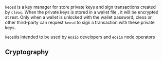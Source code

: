 <!---What is keosd. What is its goal and scope--->
`keosd` is a key manager for store private keys and sign transactions created by `cleos`. 
When the private keys is stored in a wallet file , it will be encrypted at rest. Only when a wallet is unlocked with the wallet password, cleos or other third-party can request `keosd` to sign a transaction with these private keys.

`keosd`is intended to be used by `eosio` developers and `eosio` node operators

## Cryptography

